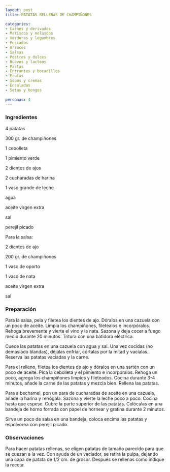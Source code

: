 ```yaml
---
layout: post
title: PATATAS RELLENAS DE CHAMPIÑONES

categories:
- Carnes y derivados
- Mariscos y moluscos
- Verduras y legumbres
- Pescados
- Arroces
- Salsas
- Postres y dulces
- Huevos y lacteos
- Pastas
- Entrantes y bocadillos
- Frutas
- Sopas y cremas
- Ensaladas
- Setas y hongos
 
personas: 4 
---
```

<h3>Ingredientes</h3>
4 patatas

300 gr. de champiñones

1 cebolleta

1 pimiento verde

2 dientes de ajos

2 cucharadas de harina

1 vaso grande de leche

agua

aceite virgen extra

sal

perejil picado

Para la salsa:

2 dientes de ajo

200 gr. de champiñones

1 vaso de oporto

1 vaso de nata

aceite virgen extra

sal

<h3>Preparación</h3>
Para la salsa, pela y filetea los dientes de ajo. Dóralos en una cazuela con un poco de aceite. Limpia los champiñones, filetéalos e incorpóralos. Rehoga brevemente y vierte el vino y la nata. Sazona y deja cocer a fuego medio durante 20 minutos. Tritura con una batidora eléctrica.

Cuece las patatas en una cazuela con agua y sal. Una vez cocidas (no demasiado blandas), déjalas enfriar, córtalas por la mitad y vacíalas. Reserva las patatas vaciadas y la carne.

Para el relleno, filetea los dientes de ajo y dóralos en una sartén con un poco de aceite. Pica la cebolleta y el pimiento e incorpóralos. Rehoga un poco, agrega los champiñones limpios y fileteados. Cocina durante 3-4 minutos, añade la carne de las patatas y mezcla bien. Rellena las patatas.

Para a bechamel, pon un para de cucharadas de aceite en una cazuela, añade la harina y rehógala. Sazona y vierte la leche poco a poco. Cocina hasta que espese. Cubre la parte superior de las patatas. Colócalas en una bandeja de horno forrada con papel de hornear y gratina durante 2 minutos.

Sirve un poco de salsa en una bandeja, coloca encima las patatas y espolvorea con perejil picado.

<h3>Observaciones</h3>
Para hacer patatas rellenas, se eligen patatas de tamaño parecido para que se cuezan a la vez. Con ayuda de un vaciador, se retira la pulpa, dejando una capa de patata de 1/2 cm. de grosor. Después se rellenas como indique la receta.

